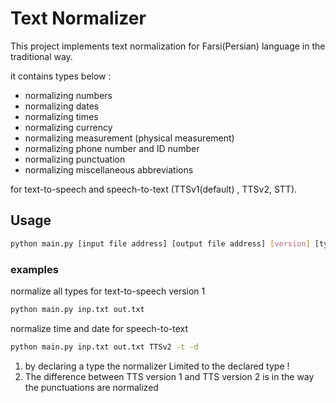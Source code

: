 # Text Normalizer

This project implements text normalization for Farsi(Persian) language in the traditional way.  

  
it contains types below :
* normalizing numbers 
* normalizing dates
* normalizing times
* normalizing currency
* normalizing measurement (physical measurement)
* normalizing phone number and ID number
* normalizing punctuation
* normalizing miscellaneous abbreviations

for text-to-speech and speech-to-text (TTSv1(default) , TTSv2, STT).

## Usage  

```bash
python main.py [input file address] [output file address] [version] [type1, type2, ....]
```
### examples
normalize all types for text-to-speech version 1
```bash
python main.py inp.txt out.txt 
```
normalize time and date for speech-to-text
```bash       
python main.py inp.txt out.txt TTSv2 -t -d
```  

  
1. by declaring a type the normalizer Limited to the declared type !  
2. The difference between TTS version 1 and TTS version 2 is in the way the punctuations are normalized  



